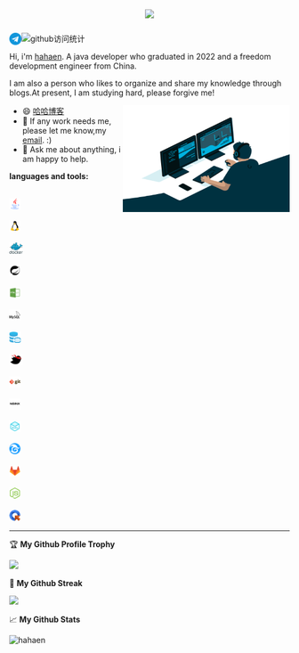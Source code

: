 
<h1 align="center">
  <a href="https://github.com/hahaen">
    <img src="https://readme-typing-svg.herokuapp.com/?lines=欢迎您来到hahaen的主页!;祝您今天愉快!&center=true&size=27">
  </a>
</h1>

<a href="https://t.me/ihahaen">
  <img align="left" alt="hahaen's Telegram" width="22px" src="https://github.com/hahaen/hahaen/blob/main/images/telegram.png" />
</a>

![github访问统计](https://visitor-badge.glitch.me/badge?page_id=hahaen.hahaen)

Hi, i'm [hahaen](https://github.com/hahaen). A java developer who graduated in 2022 and a freedom development engineer from China.

I am also a person who likes to organize and share my knowledge through blogs.At present, I am studying hard, please
forgive me!

<img align="right" alt="GIF" src="https://github.com/hahaen/hahaen/blob/main/images/code.gif?raw=true" width="300" height="192" />

- 😄 [哈哈博客](http://idpeng.xyz/)
- 💼 If any work needs me, please let me know,my [email](mailto:ihahaen@163.com). :)
- 💬 Ask me about anything, i am happy to help.

**languages and tools:**

<code> <a href="https://www.java.com/"><img height="20" src="https://github.com/hahaen/hahaen/blob/main/images/java.png"></a> </code>
<code> <a href="https://zh.m.wikipedia.org/zh/Linux"><img height="20" src="https://github.com/hahaen/hahaen/blob/main/images/linux.png"></a> </code>
<code> <a href="https://www.docker.com/"><img height="20" src="https://github.com/hahaen/hahaen/blob/main/images/Docker.png"></a> </code>
<code> <a href="https://spring.io/projects/spring-boot"><img height="20" src="https://github.com/hahaen/hahaen/blob/main/images/bxl-spring-boot.png"></a> </code>
<code> <a href="https://zh.m.wikipedia.org/zh/HTML"><img height="20" src="https://github.com/hahaen/hahaen/blob/main/images/html.png"></a> </code>
<code> <a href="https://www.mysql.com/"><img height="20" src="https://github.com/hahaen/hahaen/blob/main/images/mysql.png"></a> </code>
<code> <a href="https://www.oracle.com/"><img height="20" src="https://github.com/hahaen/hahaen/blob/main/images/Oracle.png"></a> </code>
<code> <a href="https://mybatis.org/mybatis-3/"><img height="20" src="https://github.com/hahaen/hahaen/blob/main/images/mybatis.png"></a> </code>
<code> <a href="https://git-scm.com/"><img height="20" src="https://github.com/hahaen/hahaen/blob/main/images/git.png"></a> </code>
<code> <a href="http://nginx.org/"><img height="20" src="https://github.com/hahaen/hahaen/blob/main/images/nginx.png"></a> </code>
<code> <a href="https://redis.io/"><img height="20" src="https://github.com/hahaen/hahaen/blob/main/images/redis.png"></a> </code>
<code> <a href="https://www.zentao.net/"><img height="20" src="https://github.com/hahaen/hahaen/blob/main/images/chandao.png"></a> </code>
<code> <a href="https://gitlab.com/"><img height="20" src="https://github.com/hahaen/hahaen/blob/main/images/gitlab.png"></a> </code>
<code> <a href="https://nodejs.org/"><img height="20" src="https://github.com/hahaen/hahaen/blob/main/images/nodejs.png"></a> </code>
<code> <a href="https://www.cloudquery.club/"><img height="20" src="https://github.com/hahaen/hahaen/blob/main/images/CloudQuery.png"></a> </code>

---

🏆 **My Github Profile Trophy**

<div >
  <img  src="https://github-profile-trophy.vercel.app/?username=hahaen&theme=gruvbox&row=1&column=7&no-frame=true&no-bg=true" />
</div>

🌸 **My Github Streak**

<div align="">
    <img  src="https://github-readme-streak-stats.herokuapp.com/?user=hahaen" />
</div>

📈 **My Github Stats**

<p align=""> <img src="https://github-readme-stats.vercel.app/api?username=hahaen&show_icons=true&theme=gotham" alt="hahaen" />
